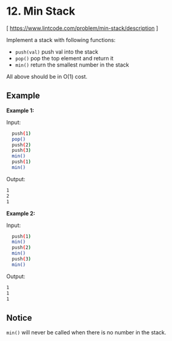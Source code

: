 # 12. Min Stack
[ https://www.lintcode.com/problem/min-stack/description ]

Implement a stack with following functions:

- `push(val)` push val into the stack
- `pop()` pop the top element and return it
- `min()` return the smallest number in the stack

All above should be in O(1) cost.

## Example
**Example 1:**

Input:
```sh
  push(1)
  pop()
  push(2)
  push(3)
  min()
  push(1)
  min()
```
Output:
```sh
1
2
1
```

**Example 2:**

Input:
```sh
  push(1)
  min()
  push(2)
  min()
  push(3)
  min()
```
Output:
```sh
1
1
1
```

## Notice
`min()` will never be called when there is no number in the stack.